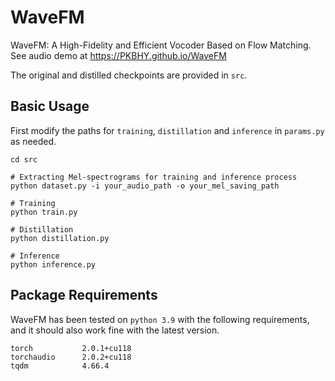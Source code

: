 # WaveFM

WaveFM: A High-Fidelity and Efficient Vocoder Based on Flow Matching. See audio demo at https://PKBHY.github.io/WaveFM

The original and distilled checkpoints are provided in `src`. 

## Basic Usage

First modify the paths for `training`, `distillation` and `inference` in `params.py` as needed. 

```
cd src

# Extracting Mel-spectrograms for training and inference process
python dataset.py -i your_audio_path -o your_mel_saving_path

# Training
python train.py

# Distillation
python distillation.py

# Inference
python inference.py
```

## Package Requirements

WaveFM has been tested on `python 3.9` with the following requirements, and it should also work fine with the latest version.

```
torch           2.0.1+cu118
torchaudio      2.0.2+cu118
tqdm            4.66.4
```
